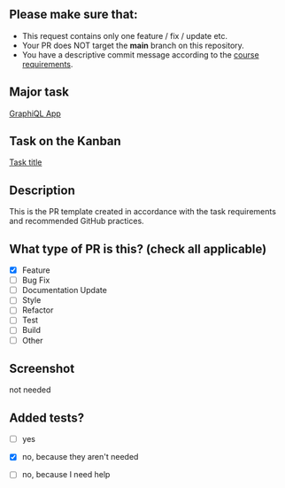 ## Please make sure that:


- This request contains only one feature / fix / update etc.
- Your PR does NOT target the **main** branch on this repository.
- You have a descriptive commit message according to the [course requirements](https://docs.rs.school/#/git-convention).

<!-- 
Delete this section after reading and checking all the points!
-->

## Major task

[GraphiQL App](https://github.com/rolling-scopes-school/tasks/blob/master/react/modules/graphiql.md)

## Task on the Kanban

[Task title](link)

## Description

This is the PR template created in accordance with the task requirements and recommended GitHub practices. 
<!-- 
Please do not leave this blank 
This PR [adds/removes/fixes/replaces] the [feature/bug/etc]. 
-->

## What type of PR is this? (check all applicable)

- [x] Feature
- [ ] Bug Fix
- [ ] Documentation Update
- [ ] Style
- [ ] Refactor
- [ ] Test
- [ ] Build
- [ ] Other

## Screenshot

not needed
<!-- Visual changes require screenshots -->

## Added tests?

- [ ] yes
- [x] no, because they aren't needed
- [ ] no, because I need help

